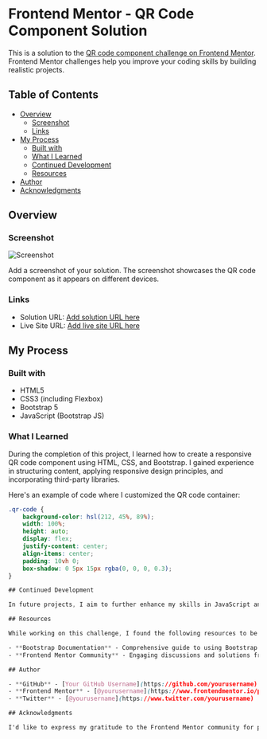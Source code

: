 # Frontend Mentor - QR Code Component Solution

This is a solution to the [QR code component challenge on Frontend Mentor](https://www.frontendmentor.io/challenges/qr-code-component-iux_sIO_H). Frontend Mentor challenges help you improve your coding skills by building realistic projects.

## Table of Contents

- [Overview](#overview)
  - [Screenshot](#screenshot)
  - [Links](#links)
- [My Process](#my-process)
  - [Built with](#built-with)
  - [What I Learned](#what-i-learned)
  - [Continued Development](#continued-development)
  - [Resources](#resources)
- [Author](#author)
- [Acknowledgments](#acknowledgments)

## Overview

### Screenshot

![Screenshot](./screenshot.jpg)

Add a screenshot of your solution. The screenshot showcases the QR code component as it appears on different devices.

### Links

- Solution URL: [Add solution URL here](https://your-solution-url.com)
- Live Site URL: [Add live site URL here](https://your-live-site-url.com)

## My Process

### Built with

- HTML5
- CSS3 (including Flexbox)
- Bootstrap 5
- JavaScript (Bootstrap JS)

### What I Learned

During the completion of this project, I learned how to create a responsive QR code component using HTML, CSS, and Bootstrap. I gained experience in structuring content, applying responsive design principles, and incorporating third-party libraries.

Here's an example of code where I customized the QR code container:

```css
.qr-code {
    background-color: hsl(212, 45%, 89%);
    width: 100%;
    height: auto;
    display: flex;
    justify-content: center;
    align-items: center;
    padding: 10vh 0;
    box-shadow: 0 5px 15px rgba(0, 0, 0, 0.3);
}

## Continued Development

In future projects, I aim to further enhance my skills in JavaScript and explore advanced CSS techniques. Additionally, I plan to focus on improving my understanding of front-end frameworks such as React and Vue.js.

## Resources

While working on this challenge, I found the following resources to be particularly helpful:

- **Bootstrap Documentation** - Comprehensive guide to using Bootstrap for responsive design.
- **Frontend Mentor Community** - Engaging discussions and solutions from fellow developers.

## Author

- **GitHub** - [Your GitHub Username](https://github.com/yourusername)
- **Frontend Mentor** - [@yourusername](https://www.frontendmentor.io/profile/yourusername)
- **Twitter** - [@yourusername](https://www.twitter.com/yourusername)

## Acknowledgments

I'd like to express my gratitude to the Frontend Mentor community for providing an opportunity to enhance my coding skills through this challenge. Special thanks to [Mentor Name] for their guidance and inspiration during this project.

